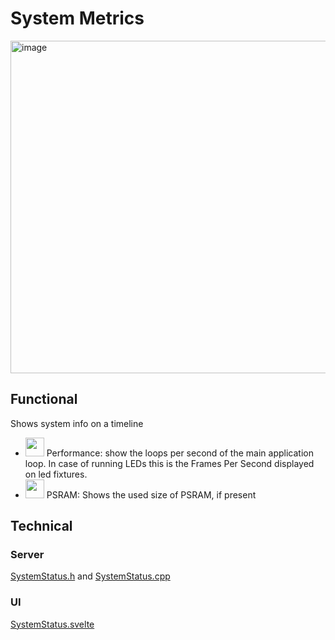 # System Metrics

<img width="532" alt="image" src="https://github.com/user-attachments/assets/7fd9a24f-593b-447f-be6d-f37881ecd32c" />

## Functional

Shows system info on a timeline

* <img width="30" src="https://github.com/user-attachments/assets/b0e8af99-ed76-422a-8bd1-bfbd9e0f4c44"/> Performance: show the loops per second of the main application loop. In case of running LEDs this is the Frames Per Second displayed on led fixtures.
* <img width="30" src="https://github.com/user-attachments/assets/b0e8af99-ed76-422a-8bd1-bfbd9e0f4c44"/> PSRAM: Shows the used size of PSRAM, if present

## Technical

### Server

[SystemStatus.h](https://github.com/MoonModules/MoonLight/blob/main/lib/framework/SystemStatus.h) and [SystemStatus.cpp](https://github.com/MoonModules/MoonLight/blob/main/lib/framework/SystemStatus.cpp)

### UI

[SystemStatus.svelte](https://github.com/MoonModules/MoonLight/blob/main/interface/src/routes/system/status/SystemStatus.svelte)
